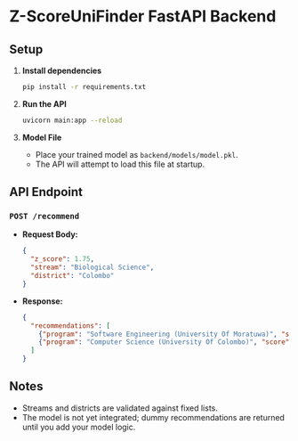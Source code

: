 # Z-ScoreUniFinder FastAPI Backend

## Setup

1. **Install dependencies**
   ```bash
   pip install -r requirements.txt
   ```

2. **Run the API**
   ```bash
   uvicorn main:app --reload
   ```

3. **Model File**
   - Place your trained model as `backend/models/model.pkl`.
   - The API will attempt to load this file at startup.

## API Endpoint

### `POST /recommend`
- **Request Body:**
  ```json
  {
    "z_score": 1.75,
    "stream": "Biological Science",
    "district": "Colombo"
  }
  ```
- **Response:**
  ```json
  {
    "recommendations": [
      {"program": "Software Engineering (University Of Moratuwa)", "score": 0.95},
      {"program": "Computer Science (University Of Colombo)", "score": 0.90}
    ]
  }
  ```

## Notes
- Streams and districts are validated against fixed lists.
- The model is not yet integrated; dummy recommendations are returned until you add your model logic. 